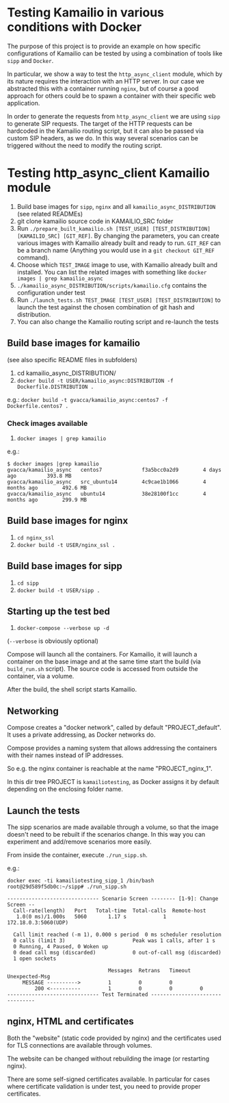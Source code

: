 # Testing Kamailio in various conditions with Docker

The purpose of this project is to provide an example on how specific configurations of Kamailio can be tested by using a combination of tools like `sipp` and `Docker`.

In particular, we show a way to test the `http_async_client` module, which by its nature requires the interaction with an HTTP server. In our case we abstracted this with a container running `nginx`, but of course a good approach for others could be to spawn a container with their specific web application.

In order to generate the requests from `http_async_client` we are using `sipp` to generate SIP requests.
The target of the HTTP requests can be hardcoded in the Kamailio routing script, but it can also be passed via custom SIP headers, as we do. In this way several scenarios can be triggered without the need to modify the routing script.


# Testing http_async_client Kamailio module

1. Build base images for `sipp`, `nginx` and all `kamailio_async_DISTRIBUTION` (see related READMEs)
1. git clone kamailio source code in KAMAILIO_SRC folder
1. Run `./prepare_built_kamailio.sh [TEST_USER] [TEST_DISTRIBUTION] [KAMAILIO_SRC] [GIT_REF]`. By changing the parameters, you can create various images with Kamailio already built and ready to run. `GIT_REF` can be a branch name (Anything you would use in a `git checkout GIT_REF` command).
1. Choose which `TEST_IMAGE` image to use, with Kamailio already built and installed. You can list the related images with something like `docker images | grep kamailio_async`
1. `./kamailio_async_DISTRIBUTION/scripts/kamailio.cfg` contains the configuration under test
1. Run `./launch_tests.sh TEST_IMAGE [TEST_USER] [TEST_DISTRIBUTION]` to launch the test against the chosen combination of git hash and distribution.
1. You can also change the Kamailio routing script and re-launch the tests

## Build base images for kamailio

(see also specific README files in subfolders)

1. cd kamailio_async_DISTRIBUTION/
1. `docker build -t USER/kamailio_async:DISTRIBUTION -f Dockerfile.DISTRIBUTION .`

e.g.: `docker build -t gvacca/kamailio_async:centos7 -f Dockerfile.centos7 .`

### Check images available

1. `docker images | grep kamailio`

e.g.:

```
$ docker images |grep kamailio
gvacca/kamailio_async   centos7             f3a5bcc0a2d9        4 days ago          393.8 MB
gvacca/kamailio_async   src_ubuntu14        4c9cae1b1066        4 months ago        492.6 MB
gvacca/kamailio_async   ubuntu14            38e28100f1cc        4 months ago        299.9 MB
```

## Build base images for nginx

1. `cd nginx_ssl`
1. `docker build -t USER/nginx_ssl .`

## Build base images for sipp

1. `cd sipp`
1. `docker build -t USER/sipp .`

## Starting up the test bed

1. `docker-compose --verbose up -d`

(`--verbose` is obviously optional)

Compose will launch all the containers. For Kamailio, it will launch a container on the base image and at the same time start the build (via `build_run.sh` script).
The source code is accessed from outside the container, via a volume.

After the build, the shell script starts Kamailio.

## Networking

Compose creates a "docker network", called by default "PROJECT_default". It uses a private addressing, as Docker networks do.

Compose provides a naming system that allows addressing the containers with their names instead of IP addresses.

So e.g. the nginx container is reachable at the name "PROJECT_nginx_1".

In this dir tree PROJECT is `kamailiotesting`, as Docker assigns it by default depending on the enclosing folder name.

## Launch the tests

The sipp scenarios are made available through a volume, so that the image doesn't need to be rebuilt if the scenarios change. In this way you can experiment and add/remove scenarios more easily.

From inside the container, execute `./run_sipp.sh`.

e.g.:

```
docker exec -ti kamailiotesting_sipp_1 /bin/bash
root@29d589f5db0c:~/sipp# ./run_sipp.sh

------------------------------ Scenario Screen -------- [1-9]: Change Screen --
  Call-rate(length)   Port   Total-time  Total-calls  Remote-host
   1.0(0 ms)/1.000s   5060       1.17 s            1  172.18.0.3:5060(UDP)

  Call limit reached (-m 1), 0.000 s period  0 ms scheduler resolution
  0 calls (limit 3)                      Peak was 1 calls, after 1 s
  0 Running, 4 Paused, 0 Woken up
  0 dead call msg (discarded)            0 out-of-call msg (discarded)        
  1 open sockets                        

                                 Messages  Retrans   Timeout   Unexpected-Msg
     MESSAGE ---------->         1         0         0                  
         200 <----------         1         0         0         0        
------------------------------ Test Terminated --------------------------------
```

## nginx, HTML and certificates

Both the "website" (static code provided by nginx) and the certificates used for TLS connections are available through volumes.

The website can be changed without rebuilding the image (or restarting nginx).

There are some self-signed certificates available. In particular for cases where certificate validation is under test, you need to provide proper certificates.
